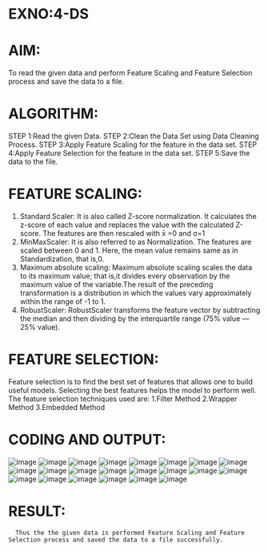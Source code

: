# EXNO:4-DS
# AIM:
To read the given data and perform Feature Scaling and Feature Selection process and save the
data to a file.

# ALGORITHM:
STEP 1:Read the given Data.
STEP 2:Clean the Data Set using Data Cleaning Process.
STEP 3:Apply Feature Scaling for the feature in the data set.
STEP 4:Apply Feature Selection for the feature in the data set.
STEP 5:Save the data to the file.

# FEATURE SCALING:
1. Standard Scaler: It is also called Z-score normalization. It calculates the z-score of each value and replaces the value with the calculated Z-score. The features are then rescaled with x̄ =0 and σ=1
2. MinMaxScaler: It is also referred to as Normalization. The features are scaled between 0 and 1. Here, the mean value remains same as in Standardization, that is,0.
3. Maximum absolute scaling: Maximum absolute scaling scales the data to its maximum value; that is,it divides every observation by the maximum value of the variable.The result of the preceding transformation is a distribution in which the values vary approximately within the range of -1 to 1.
4. RobustScaler: RobustScaler transforms the feature vector by subtracting the median and then dividing by the interquartile range (75% value — 25% value).

# FEATURE SELECTION:
Feature selection is to find the best set of features that allows one to build useful models. Selecting the best features helps the model to perform well.
The feature selection techniques used are:
1.Filter Method
2.Wrapper Method
3.Embedded Method

# CODING AND OUTPUT:
![image](https://github.com/user-attachments/assets/26ad0597-7df0-4049-b79f-4ddf19946c02)
![image](https://github.com/user-attachments/assets/762b1f69-f82b-4f1e-a293-9f8325dc247a)
![image](https://github.com/user-attachments/assets/49eed587-ce02-4656-8819-acc7148157cd)
![image](https://github.com/user-attachments/assets/be690d63-cb7c-4d3d-b978-0c51b20a3c9e)
![image](https://github.com/user-attachments/assets/4c692113-d606-49a5-be05-86e609a67406)
![image](https://github.com/user-attachments/assets/049b747b-5ada-400e-bd9c-a5805e05a25b)
![image](https://github.com/user-attachments/assets/74112e11-3583-4bd4-a268-382121e1f2d1)
![image](https://github.com/user-attachments/assets/968e4179-2afe-4634-8bd5-39ffc3cc342d)
![image](https://github.com/user-attachments/assets/30be1d1e-deca-45fd-90af-a44508f99ed8)
![image](https://github.com/user-attachments/assets/8c7c812c-d144-49db-82d1-e03ac6c701dc)
![image](https://github.com/user-attachments/assets/bd224bbc-f7e8-4ee1-9866-741eca9b1d9d)
![image](https://github.com/user-attachments/assets/abb52b68-c4a8-4f2d-838f-fc76322a19b6)
![image](https://github.com/user-attachments/assets/2ca01cad-de12-471a-b009-003c52ac54d4)
![image](https://github.com/user-attachments/assets/700fd296-76d4-49ed-8958-b11ccaeaeea9)
![image](https://github.com/user-attachments/assets/aa3860d1-b529-4c22-9010-7e9c6a9239e2)
![image](https://github.com/user-attachments/assets/8afb5d4c-0b9f-48dc-91c1-4605b3454715)
![image](https://github.com/user-attachments/assets/10fdd92c-9517-4875-89eb-6aa5c1f22cac)
![image](https://github.com/user-attachments/assets/32151247-933b-4319-8dd6-d4279ea4c5e9)
![image](https://github.com/user-attachments/assets/463b77d8-e886-4e04-89e9-520983104bab)
![image](https://github.com/user-attachments/assets/fe08680c-e147-4231-ab9d-d4dc403c9f4d)
![image](https://github.com/user-attachments/assets/d211a9be-68d8-4bd0-8f22-1592236cc60d)
![image](https://github.com/user-attachments/assets/82aa7eed-252b-4b4f-b6d0-6dd2b84365a4)

# RESULT:
      Thus the the given data is performed Feature Scaling and Feature Selection process and saved the data to a file successfully.
